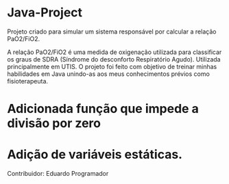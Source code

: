 # Java-Project
Projeto criado para simular um sistema responsável por calcular a relação PaO2/FiO2.

A relação PaO2/FiO2 é uma medida de oxigenação utilizada para classificar os graus de SDRA (Síndrome do desconforto Respiratório Agudo). Utilizada principalmente em UTIS. 
O projeto foi feito com objetivo de treinar minhas habilidades em Java unindo-as aos meus conhecimentos prévios como fisioterapeuta.  

# Adicionada função que impede a divisão por zero
# Adição de variáveis estáticas.

Contribuidor: Eduardo Programador
